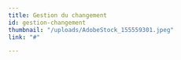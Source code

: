 ```yaml
---
title: Gestion du changement
id: gestion-changement
thumbnail: "/uploads/AdobeStock_155559301.jpeg"
link: "#"

---
```

